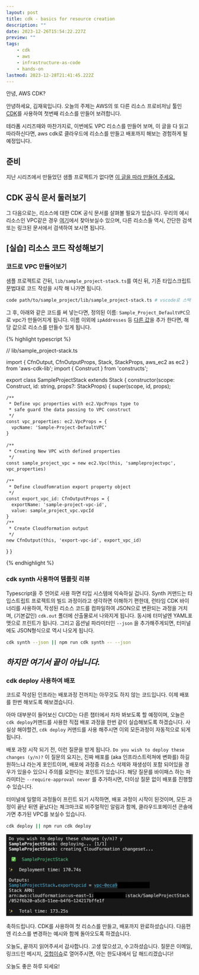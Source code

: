 ```yaml
---
layout: post
title: cdk - basics for resource creation
description: ""
date: 2023-12-26T15:54:22.227Z
preview: ""
tags:
    - cdk
    - aws
    - infrastructure-as-code
    - hands-on
lastmod: 2023-12-28T21:41:45.222Z
---
```


안녕, AWS CDK?

안녕하세요, 김재욱입니다. 오늘의 주제는 AWS의 또 다른 리소스 프로비저닝 툴인 [CDK](https://docs.aws.amazon.com/cdk/latest/guide/home.html)를 사용하여 첫번째 리소스를 만들어 보려합니다.  

테라폼 시리즈때와 마찬가지로, 이번에도 VPC 리소스를 만들어 보며, 이 글을 다 읽고 따라하신다면, aws cdk로 클라우드에 리소스를 만들고 배포까지 해보는 경험하게 될 예정입니다.  

## 준비

지난 시리즈에서 만들었던 샘플 프로젝트가 없다면 [이 글을 따라 만들어 주세요.](https://iamjaekim.github.io/cdk-basics-typescript/#sample_project)

## CDK 공식 문서 둘러보기

그 다음으로는, 리소스에 대한 CDK 공식 문서를 살펴볼 필요가 있습니다. 우리의 예시 리소스인 VPC같은 경우 [여기](https://docs.aws.amazon.com/cdk/api/v2/docs/aws-cdk-lib.aws_ec2.Vpc.html)에서 찾아보실수 있으며, 다른 리소스들 역시, 간단한 검색 또는 링크된 문서에서 검색하여 보시면 됩니다.  

## [실습] 리소스 코드 작성해보기

### 코드로 VPC 만들어보기

샘플 프로젝트로 간뒤, `lib/sample_project-stack.ts`를 여신 뒤, 기존 타입스크립트 문법대로 코드 작성을 시작 해 나가면 됩니다.

```bash
code path/to/sample_project/lib/sample_project-stack.ts # vscode로 스택 파일 열기
```

그 후, 아래와 같은 코드를 써 넣는다면, 정의된 이름: `Sample_Project_DefaultVPC`으로 vpc가 만들어지게 됩니다. 이름 이외에 `ipAddresses` 등 [다른 값](https://docs.aws.amazon.com/cdk/api/v2/docs/aws-cdk-lib.aws_ec2.Vpc.html#construct-props)을 추가 한다면, 해당 값으로 리소스를 만들수 있게 됩니다.

{% highlight typescript %}

// lib/sample_project-stack.ts

import { CfnOutput, CfnOutputProps, Stack, StackProps, aws_ec2 as ec2 } from 'aws-cdk-lib';
import { Construct } from 'constructs';

export class SampleProjectStack extends Stack {
  constructor(scope: Construct, id: string, props?: StackProps) {
    super(scope, id, props);

    /**
     * Define vpc properties with ec2.VpcProps type to
     * safe guard the data passing to VPC construct
     */
    const vpc_properties: ec2.VpcProps = {
      vpcName: 'Sample-Project-DefaultVPC'
    }

    /**
     * Creating New VPC with defined properties
     */
    const sample_project_vpc = new ec2.Vpc(this, 'sampleprojectvpc', vpc_properties)

    /**
     * Define cloudfomration export property object 
     */
    const export_vpc_id: CfnOutputProps = {
      exportName: 'sample-project-vpc-id',
      value: sample_project_vpc.vpcId
    }
    /**
     * Create Cloudformation output 
     */
    new CfnOutput(this, 'export-vpc-id', export_vpc_id)
  }
}

{% endhighlight %}

### cdk synth 사용하여 템플릿 리뷰

Typescript을 주 언어로 사용 하면 타입 시스템에 익숙하실 겁니다. Synth 커맨드는 타입스트립트 프로젝트의 빌드 과정이라고 생각하면 이해하기 편한데, 런타임 CDK 바이너리를 사용하여, 작성된 리소스 코드를 컴파일하여 JSON으로 변환되는 과정을 거치며, (기본값인) `cdk.out` 폴더에 산출물로서 나와지게 됩니다. 동시에 터미널엔 YAML포맷으로 프린트가 됩니다. 그리고 옵션널 파라미터인 `--json` 을 추가해주게되면, 터미널에도 JSON형식으로 역시 나오게 됩니다.

```bash
cdk synth --json || npm run cdk synth -- --json
```

## ***하지만 여기서 끝이 아닙니다.***

### cdk deploy 사용하여 배포

코드로 작성된 인프라는 배포과정 전까지는 아무것도 하지 않는 코드입니다. 이제 배포를 한번 해보도록 해보겠습니다.

아마 대부분이 들어보신 CI/CD는 다른 챕터에서 차차 봐보도록 할 예정이며, 오늘은 `cdk deploy`커맨드를 사용한 직접 배포 과정을 한번 같이 실습해보도록 하겠습니다. 사실상 해야할건, `cdk deploy` 커맨드를 사용 해주시면 이외 모든과정이 자동적으로 되게 됩니다.

배포 과정 시작 되기 전, 이런 질문을 받게 됩니다. `Do you wish to deploy these changes (y/n)?` 이 질문의 요지는, 진짜 배포를 (aka 인프라스트럭쳐에 변화를) 하길 원하느냐 라는게 포인트이며, 배포에 과정중 리소스 삭제와 재생성이 포함 되어있을 경우가 있을수 있으니 주의를 요한다는 포인트가 있습니다. 해당 질문를 바이패스 하는 파라미터는 `--require-approval never` 를 추가하시면, 더이상 질문 없이 배포를 진행할수 있습니다.

터미널에 일렬의 과정들이 프린트 되기 시작하면, 배포 과정이 시작이 된것이며, 모든 과정이 끝난 뒤엔 끝났다는 체크마크로 비주얼적인 알림과 함께, 클라우드포메이션 콘솔에 가면 추가된 VPC를 보실수 있습니다.

```bash
cdk deploy || npm run cdk deploy
```

![Deployment Finished](../images/2023-12-26-cdk-pt4/completedeployment.png)

축하드립니다. CDK를 사용하여 첫 리소스를 만들고, 배포까지 완료하셨습니다. 다음편엔 리소스를 변경하는 예시와 함께 돌아오도록 하겠습니다.

오늘도, 끝까지 읽어주셔서 감사합니다. 고생 많으셨고, 수고하셨습니다.
질문은 이메일, 링크드인 메시지, [깃헙이슈](https://github.com/iamjaekim/iamjaekim.github.io/issues)로 열어주시면, 아는 한도내에서 답 해드리겠습니다!

오늘도 좋은 하루 되세요!
